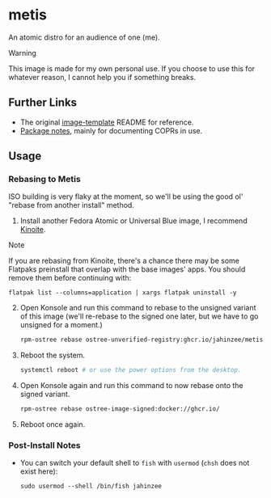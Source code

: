 # metis

An atomic distro for an audience of one (me).

> [!WARNING]
> This image is made for my own personal use. If you choose to use this for
> whatever reason, I cannot help you if something breaks.

## Further Links

- The original [image-template](/docs/old-readme.md) README for reference.
- [Package notes](/docs/package-notes.md), mainly for documenting COPRs in use.

## Usage

### Rebasing to Metis

ISO building is very flaky at the moment, so we'll be using the good ol'
"rebase from another install" method.

1. Install another Fedora Atomic or Universal Blue image, I recommend
   [Kinoite](https://fedoraproject.org/atomic-desktops/kinoite/).


> [!NOTE]
> If you are rebasing from Kinoite, there's a chance there may be some Flatpaks
> preinstall that overlap with the base images' apps. You should remove them
> before continuing with:
> ```
> flatpak list --columns=application | xargs flatpak uninstall -y
> ```

2. Open Konsole and run this command to rebase to the unsigned variant of this
   image (we'll re-rebase to the signed one later, but we have to go unsigned
   for a moment.)

   ```sh
   rpm-ostree rebase ostree-unverified-registry:ghcr.io/jahinzee/metis
   ```

3. Reboot the system.

   ```sh
   systemctl reboot # or use the power options from the desktop.
   ```

4. Open Konsole again and run this command to now rebase onto the signed
   variant.

   ```sh
   rpm-ostree rebase ostree-image-signed:docker://ghcr.io/
   ```

5. Reboot once again.

### Post-Install Notes

- You can switch your default shell to `fish` with `usermod` (`chsh` does not
  exist here):

  ```
  sudo usermod --shell /bin/fish jahinzee
  ```